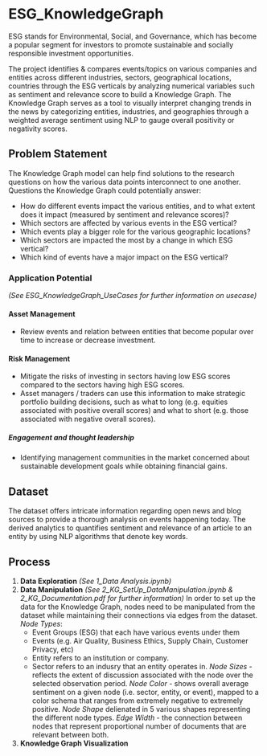 # ESG_KnowledgeGraph

ESG stands for Environmental, Social, and Governance, which has become a popular segment for investors to promote sustainable and socially responsible investment opportunities.

The project identifies & compares events/topics on various companies and entities across different industries, sectors, geographical locations, countries through the ESG verticals by analyzing numerical variables such as sentiment and relevance score to build a Knowledge Graph.
The Knowledge Graph serves as a tool to visually interpret changing trends in the news by categorizing entities, industries, and geographies through a weighted average sentiment using NLP to gauge overall positivity or negativity scores.

## Problem Statement
The Knowledge Graph model can help find solutions to the research questions on how the various data points interconnect to one another. Questions the Knowledge Graph could potentially answer:
- How do different events impact the various entities, and to what extent does it impact (measured by sentiment and relevance scores)?
- Which sectors are affected by various events in the ESG vertical?
- Which events play a bigger role for the various geographic locations?
- Which sectors are impacted the most by a change in which ESG vertical?
- Which kind of events have a major impact on the ESG vertical?

### Application Potential
_(See ESG_KnowledgeGraph_UseCases for further information on usecase)_
#### Asset Management
- Review events and relation between entities that become popular over time to increase or decrease investment.
 
#### Risk Management
- Mitigate the risks of investing in sectors having low ESG scores compared to the sectors having high ESG scores.
- Asset managers / traders can use this information to make strategic portfolio building decisions, such as what to long (e.g. equities associated with positive overall scores) and what to short (e.g. those associated with negative overall scores).
 
##### Engagement and thought leadership
- Identifying management communities in the market concerned about sustainable development goals while obtaining financial gains.


## Dataset 
The dataset offers intricate information regarding open news and blog sources to provide a thorough analysis on events happening today. The derived analytics to quantifies sentiment and relevance of an article to an entity by using NLP algorithms that denote key words. 

## Process
1. **Data Exploration** _(See 1_Data Analysis.ipynb)_
2. **Data Manipulation** _(See 2_KG_SetUp_DataManipulation.ipynb & 2_KG_Documentation.pdf for further information)_
In order to set up the data for the Knowledge Graph, nodes need to be manipulated from the dataset while maintaining their connections via edges from the dataset. 
     <br>_Node Types_:</br>
     - Event Groups (ESG) that each have various events under them
     - Events (e.g. Air Quality, Business Ethics, Supply Chain, Customer Privacy, etc)
     - Entity refers to an institution or company.
     - Sector refers to an indusry that an entity operates in.
    _Node Sizes_ - reflects the extent of discussion associated with the node over the selected observation period. 
    _Node Color_ - shows overall average sentiment on a given node (i.e. sector, entity, or event), mapped to a color schema that ranges from extremely negative to extremely positive.
   _Node Shape_ delienated in 5 various shapes representing the different node types.
   _Edge Width_ - the connection between nodes that represent proportional number of documents that are relevant between both. 
4. **Knowledge Graph Visualization**











